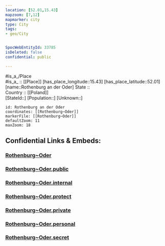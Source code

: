 ```yaml
---
location: [52.01,15.43] 
mapzoom: [7,12] 
mapmarker: city 
type: City
tags:
- geo/City


SpocWebEntityId: 33785
isDeleted: false
confidential: public

---
```

#is_a_/Place  
#is_a_ :: [[Place]] 
[has_place_longitude::15.43] 
[has_place_latitude::52.01] 
[name::Rothenburg an der Oder] 
State ::  
Country :: [[Poland]]  
[StateId::] 
[Population::] 
[Unknown::] 


```leaflet
id: Rothenburg an der Oder
coordinates: [[Rothenburg~Oder]] 
markerFile: [[Rothenburg~Oder]] 
defaultZoom: 11 
maxZoom: 18
```


## Confidential Links & Embeds: 

### [Rothenburg~Oder](/_Standards/Earth/Continent/Europe/Europe~East/Poland/Provinces~Poland/Lubusz/City/Rothenburg~Oder.md) 

### [Rothenburg~Oder.public](/_public/Earth/Continent/Europe/Europe~East/Poland/Provinces~Poland/Lubusz/City/Rothenburg~Oder.public.md) 

### [Rothenburg~Oder.internal](/_internal/Earth/Continent/Europe/Europe~East/Poland/Provinces~Poland/Lubusz/City/Rothenburg~Oder.internal.md) 

### [Rothenburg~Oder.protect](/_protect/Earth/Continent/Europe/Europe~East/Poland/Provinces~Poland/Lubusz/City/Rothenburg~Oder.protect.md) 

### [Rothenburg~Oder.private](/_private/Earth/Continent/Europe/Europe~East/Poland/Provinces~Poland/Lubusz/City/Rothenburg~Oder.private.md) 

### [Rothenburg~Oder.personal](/_personal/Earth/Continent/Europe/Europe~East/Poland/Provinces~Poland/Lubusz/City/Rothenburg~Oder.personal.md) 

### [Rothenburg~Oder.secret](/_secret/Earth/Continent/Europe/Europe~East/Poland/Provinces~Poland/Lubusz/City/Rothenburg~Oder.secret.md)


